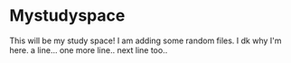 # Mystudyspace

This will be my study space!
I am adding some random files. I dk why I'm here.
a line...
one more line..
next line too..
